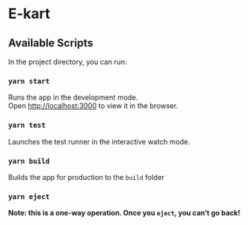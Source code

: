 # E-kart
## Available Scripts

In the project directory, you can run:

### `yarn start`

Runs the app in the development mode.\
Open [http://localhost:3000](http://localhost:3000) to view it in the browser.
### `yarn test`

Launches the test runner in the interactive watch mode.
### `yarn build`

Builds the app for production to the `build` folder
### `yarn eject`

**Note: this is a one-way operation. Once you `eject`, you can’t go back!**